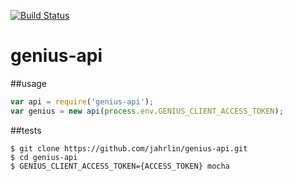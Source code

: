 [![Build Status](https://travis-ci.org/jahrlin/genius-api.svg?branch=master)](https://travis-ci.org/jahrlin/genius-api)
# genius-api

##usage
```JavaScript
var api = require('genius-api');
var genius = new api(process.env.GENIUS_CLIENT_ACCESS_TOKEN);
```

##tests
```
$ git clone https://github.com/jahrlin/genius-api.git
$ cd genius-api
$ GENIUS_CLIENT_ACCESS_TOKEN={ACCESS_TOKEN} mocha
```
